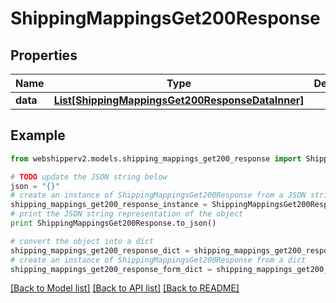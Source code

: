# ShippingMappingsGet200Response


## Properties
Name | Type | Description | Notes
------------ | ------------- | ------------- | -------------
**data** | [**List[ShippingMappingsGet200ResponseDataInner]**](ShippingMappingsGet200ResponseDataInner.md) |  | [optional] 

## Example

```python
from webshipperv2.models.shipping_mappings_get200_response import ShippingMappingsGet200Response

# TODO update the JSON string below
json = "{}"
# create an instance of ShippingMappingsGet200Response from a JSON string
shipping_mappings_get200_response_instance = ShippingMappingsGet200Response.from_json(json)
# print the JSON string representation of the object
print ShippingMappingsGet200Response.to_json()

# convert the object into a dict
shipping_mappings_get200_response_dict = shipping_mappings_get200_response_instance.to_dict()
# create an instance of ShippingMappingsGet200Response from a dict
shipping_mappings_get200_response_form_dict = shipping_mappings_get200_response.from_dict(shipping_mappings_get200_response_dict)
```
[[Back to Model list]](../README.md#documentation-for-models) [[Back to API list]](../README.md#documentation-for-api-endpoints) [[Back to README]](../README.md)


